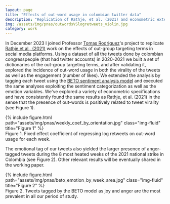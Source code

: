 ```yaml
---
layout: page
title: "Effects of out-word usage in colombian twitter data"
description: "Replication of Rathje, et al. (2021) and econometric extensions"
img: /assets/img/pnas/outwordsVSlogretweets_violin.jpg
category: work
---
```


In December 2023 I joined Professor [Tomas 
Rodriguez](https://sites.google.com/site/tomasrodriguezbarraquer/)'s 
project to replicate [Rathje et al., 
(2021)](https://doi.org/10.1073/pnas.2024292118) work on the effects of 
out-group targeting terms in social media platforms. Using a dataset of 
all the tweets done by colombian congresspeople (that had twitter 
accounts) in 2020-2021 we built a set of dictionaries of the out-group 
targeting terms, and after validating it, explored the incidence of 
out-word usage in both the virality of the tweets as well as the 
engagement (number of likes). We extended the analysis by tagging each 
tweet using the [BETO sentiment analysis 
model](https://huggingface.co/finiteautomata/beto-sentiment-analysis) 
and executed the same analyses exploiting the sentiment categorization 
as well as the emotion variables. We've explored a variety of 
econometric specifications and have consistently found the same results 
as Rathje, et al. (2021) in the sense that the presence of out-words is positively related to tweet virality (see Figure 1). 


<div class="row">
    <div class="col-sm mt-3 mt-md-0">
        {% include figure.html 
        path="assets/img/pnas/weekly_coef_by_orientation.jpg" class="img-fluid" title="Figure 1" %}
    </div>
</div>
<div class="caption">
    Figure 1. Fixed effect coefficient of regressing log retweets on out-word usage for each week.
</div>

The emotional tag of our tweets also yielded the larger presence of anger-tagged tweets during the 8 most heated weeks of the 2021 national strike in Colombia (see Figure 2). Other relevant results will be eventually shared in the working paper.



<div class="row">
    <div class="col-sm mt-3 mt-md-0">
        {% include figure.html 
        path="assets/img/pnas/beto_emotion_by_week_area.jpg" class="img-fluid" title="Figure 2" %}
    </div>
</div>
<div class="caption">
    Figure 2. Tweets tagged by the BETO model as joy and anger are the most prevalent in all our period of study.
</div>

